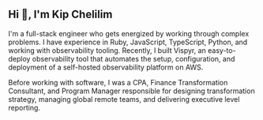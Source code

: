 ## Hi 👋, I'm Kip Chelilim

I'm a full-stack engineer who gets energized by working through complex problems. I have experience in Ruby, JavaScript, TypeScript, Python, and working with observability tooling. Recently, I built Vispyr, an easy-to-deploy observability tool that automates the setup, configuration, and deployment of a self-hosted observability platform on AWS.

Before working with software, I was a CPA, Finance Transformation Consultant, and Program Manager responsible for designing transformation strategy, managing global remote teams, and delivering executive level reporting.
